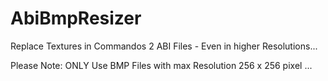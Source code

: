 # AbiBmpResizer
Replace Textures in Commandos 2 ABI Files - Even in higher Resolutions...

Please Note: ONLY Use BMP Files with max Resolution 256 x 256 pixel ...
